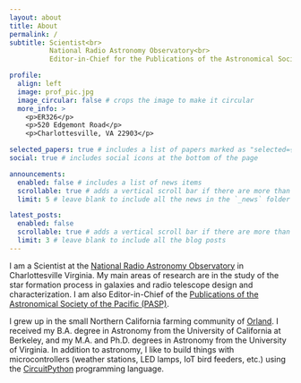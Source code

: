```yaml
---
layout: about
title: About
permalink: /
subtitle: Scientist<br>
          National Radio Astronomy Observatory<br>
          Editor-in-Chief for the Publications of the Astronomical Society of the Pacific (PASP)

profile:
  align: left
  image: prof_pic.jpg
  image_circular: false # crops the image to make it circular
  more_info: >
    <p>ER326</p>
    <p>520 Edgemont Road</p>
    <p>Charlottesville, VA 22903</p>

selected_papers: true # includes a list of papers marked as "selected={true}"
social: true # includes social icons at the bottom of the page

announcements:
  enabled: false # includes a list of news items
  scrollable: true # adds a vertical scroll bar if there are more than 3 news items
  limit: 5 # leave blank to include all the news in the `_news` folder

latest_posts:
  enabled: false
  scrollable: true # adds a vertical scroll bar if there are more than 3 new posts items
  limit: 3 # leave blank to include all the blog posts
---
```


I am a Scientist at the [National Radio Astronomy Observatory](https://science.nrao.edu) in Charlottesville Virginia.  My main areas of research are in the study of the star formation process in galaxies and radio telescope design and characterization.  I am also Editor-in-Chief of the [Publications of the Astronomical Society of the Pacific (PASP)](https://iopscience.iop.org/pasp).

I grew up in the small Northern California farming community of [Orland](https://www.cityoforland.com/).  I received my B.A. degree in Astronomy from the University of California at Berkeley, and my M.A. and Ph.D. degrees in Astronomy from the University of Virginia. In addition to astronomy, I like to build things with microcontrollers (weather stations, LED lamps, IoT bird feeders, etc.) using the [CircuitPython](https://circuitpython.org) programming language.

